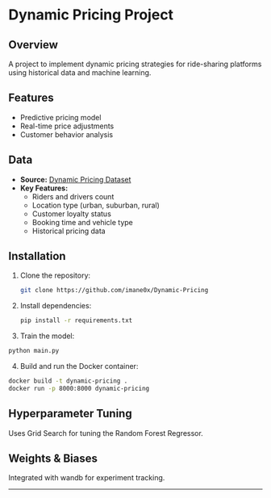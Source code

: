 # Dynamic Pricing Project

## Overview

A project to implement dynamic pricing strategies for ride-sharing platforms using historical data and machine learning.

## Features

- Predictive pricing model
- Real-time price adjustments
- Customer behavior analysis

## Data

- **Source:** [Dynamic Pricing Dataset](https://www.kaggle.com/datasets/arashnic/dynamic-pricing-dataset)
- **Key Features:**
  - Riders and drivers count
  - Location type (urban, suburban, rural)
  - Customer loyalty status
  - Booking time and vehicle type
  - Historical pricing data

## Installation

1. Clone the repository:
   ```bash
   git clone https://github.com/imane0x/Dynamic-Pricing
   ```
2. Install dependencies:
   ```bash
   pip install -r requirements.txt
   ```

3. Train the model:
```bash
python main.py
```

4. Build and run the Docker container:
```bash
docker build -t dynamic-pricing .
docker run -p 8000:8000 dynamic-pricing
```   

## Hyperparameter Tuning

Uses Grid Search for tuning the Random Forest Regressor.

## Weights & Biases

Integrated with wandb for experiment tracking.

---
